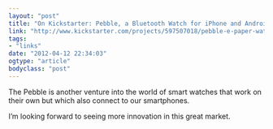```yaml
---
layout: "post"
title: "On Kickstarter: Pebble, a Bluetooth Watch for iPhone and Android"
link: "http://www.kickstarter.com/projects/597507018/pebble-e-paper-watch-for-iphone-and-android"
tags: 
- "links"
date: "2012-04-12 22:34:03"
ogtype: "article"
bodyclass: "post"
---
```


The Pebble is another venture into the world of smart watches that work on their own but which also connect to our smartphones.

I’m looking forward to seeing more innovation in this great market.